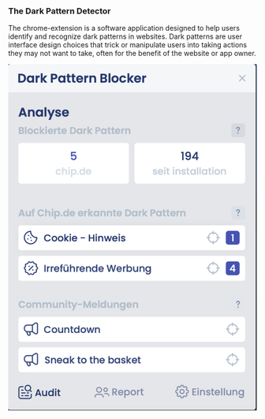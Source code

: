 ### The Dark Pattern Detector 
The chrome-extension is a software application designed to help users identify and recognize dark patterns in websites. Dark patterns are user interface design choices that trick or manipulate users into taking actions they may not want to take, often for the benefit of the website or app owner.

![Interface](/images/interface.png)